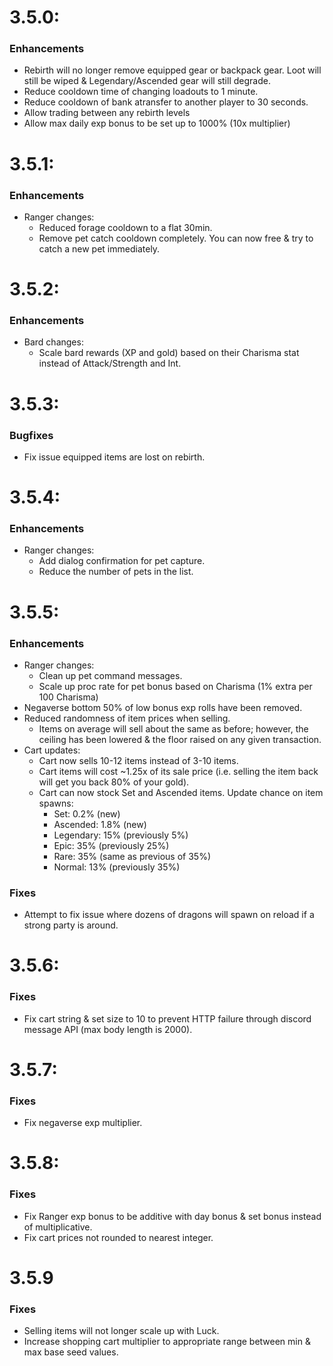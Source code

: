 # 3.5.0:
### Enhancements
 - Rebirth will no longer remove equipped gear or backpack gear. Loot will still be wiped & Legendary/Ascended gear will still degrade.
 - Reduce cooldown time of changing loadouts to 1 minute.
 - Reduce cooldown of bank atransfer to another player to 30 seconds.
 - Allow trading between any rebirth levels
 - Allow max daily exp bonus to be set up to 1000% (10x multiplier)

# 3.5.1:
### Enhancements
 - Ranger changes:
    - Reduced forage cooldown to a flat 30min.
    - Remove pet catch cooldown completely. You can now free & try to catch a new pet immediately.

# 3.5.2:
### Enhancements
- Bard changes:
   - Scale bard rewards (XP and gold) based on their Charisma stat instead of Attack/Strength and Int.

# 3.5.3:
### Bugfixes
- Fix issue equipped items are lost on rebirth.

# 3.5.4:
### Enhancements
- Ranger changes:
  - Add dialog confirmation for pet capture.
  - Reduce the number of pets in the list.

# 3.5.5:
### Enhancements
- Ranger changes:
    - Clean up pet command messages.
    - Scale up proc rate for pet bonus based on Charisma (1% extra per 100 Charisma)
- Negaverse bottom 50% of low bonus exp rolls have been removed.
- Reduced randomness of item prices when selling.
  - Items on average will sell about the same as before; however, the
    ceiling has been lowered & the floor raised on any given transaction.
- Cart updates:
  - Cart now sells 10-12 items instead of 3-10 items.
  - Cart items will cost ~1.25x of its sale price (i.e. selling the item back will get you back 80% of your gold).
  - Cart can now stock Set and Ascended items. Update chance on item spawns:
    - Set: 0.2% (new)
    - Ascended: 1.8% (new)
    - Legendary: 15% (previously 5%)
    - Epic: 35% (previously 25%)
    - Rare: 35% (same as previous of 35%)
    - Normal: 13% (previously 35%)

### Fixes
- Attempt to fix issue where dozens of dragons will spawn on reload if a strong party is around.

# 3.5.6:
### Fixes
- Fix cart string & set size to 10 to prevent HTTP failure through discord message API (max body length is 2000).

# 3.5.7:
### Fixes
- Fix negaverse exp multiplier.

# 3.5.8:
### Fixes
- Fix Ranger exp bonus to be additive with day bonus & set bonus instead of multiplicative.
- Fix cart prices not rounded to nearest integer.

# 3.5.9
### Fixes
- Selling items will not longer scale up with Luck.
- Increase shopping cart multiplier to appropriate range between min & max base seed values.